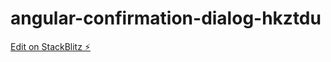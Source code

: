 # angular-confirmation-dialog-hkztdu

[Edit on StackBlitz ⚡️](https://stackblitz.com/edit/angular-confirmation-dialog-hkztdu)